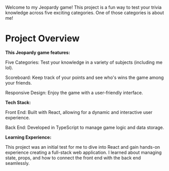Welcome to my Jeopardy game! This project is a fun way to test your trivia knowledge across five exciting categories. One of those categories is about me!

# Project Overview

**This Jeopardy game features:**

Five Categories: Test your knowledge in a variety of subjects (including me lol).

Scoreboard: Keep track of your points and see who's wins the game among your friends.

Responsive Design: Enjoy the game with a user-friendly interface.

**Tech Stack:**

Front End: Built with React, allowing for a dynamic and interactive user experience.

Back End: Developed in TypeScript to manage game logic and data storage.

**Learning Experience:**

This project was an initial test for me to dive into React and gain hands-on experience creating a full-stack web application. I learned about managing state, props, and how to connect the front end with the back end seamlessly.
